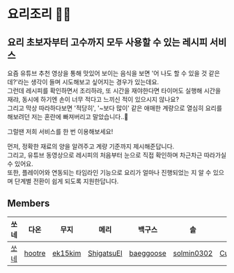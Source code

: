 # 요리조리 👨‍🍳

## 요리 초보자부터 고수까지 모두 사용할 수 있는 레시피 서비스

요즘 유튜브 추천 영상을 통해 맛있어 보이는 음식을 보면 '어 나도 할 수 있을 것 같은 데?'라는 생각이 들며 시도해보고 싶어지는 경우가 있는데요.  
그런데 레시피를 확인하면서 조리하랴, 또 시간을 재야한다면 타이머도 실행해 시간을 재랴, 동시에 하기엔 손이 너무 적다고 느끼신 적이 있으시지 않나요?  
그리고 막상 따라하다보면 '적당히', '~보다 많이' 같은 애매한 계량으로 열심히 요리를 해보려던 저는 혼란에 빠져버리고 말았습니다..🥴

그럴땐 저희 서비스를 한 번 이용해보세요!

먼저, 정확한 재료의 양을 알려주고 계량 기준까지 제시해준답니다.  
그리고, 유튜브 동영상으로 레시피의 처음부터 눈으로 직접 확인하며 차근차근 따라가실 수 있어요.  
또한, 플레이어와 연동되는 타임라인 기능으로 요리가 얼마나 진행되었는 지 알 수 있으며 단계별 전환이 쉽게 되도록 지원한답니다.

## Members

| 쏘네     | 다온                                | 무지                                  | 메리                                        | 백구스                                    | 솔                                          | 칭기                                        | 허블                                      |
| -------- | ----------------------------------- | ------------------------------------- | ------------------------------------------- | ----------------------------------------- | ------------------------------------------- | ------------------------------------------- | ----------------------------------------- |
| [쏘네]() | [hootre](https://github.com/hootre) | [ek15kim](https://github.com/ek15kim) | [ShigatsuEl](https://github.com/ShigatsuEl) | [baeggoose](https://github.com/baeggoose) | [solmin0302](https://github.com/solmin0302) | [Cupcakes33](https://github.com/Cupcakes33) | [Circlewee](https://github.com/Circlewee) |
